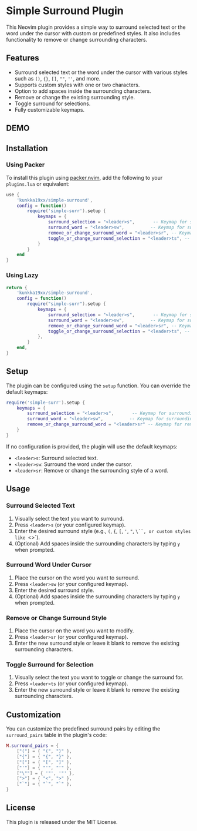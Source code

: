 # Simple Surround Plugin

This Neovim plugin provides a simple way to surround selected text or the word under the cursor with custom or predefined styles. It also includes functionality to remove or change surrounding characters.

## Features

- Surround selected text or the word under the cursor with various styles such as `()`, `{}`, `[]`, `""`, `''`, and more.
- Supports custom styles with one or two characters.
- Option to add spaces inside the surrounding characters.
- Remove or change the existing surrounding style.
- Toggle surround for selections.
- Fully customizable keymaps.

## DEMO

## Installation

### Using Packer

To install this plugin using [packer.nvim](https://github.com/wbthomason/packer.nvim), add the following to your `plugins.lua` or equivalent:

```lua
use {
    'kunkka19xx/simple-surround',
    config = function()
        require('simple-surr').setup {
            keymaps = {
                surround_selection = "<leader>s",       -- Keymap for surrounding selection
                surround_word = "<leader>sw",          -- Keymap for surrounding word
                remove_or_change_surround_word = "<leader>sr", -- Keymap for removing/changing surrounding word
                toggle_or_change_surround_selection = "<leader>ts", -- Keymap for removing/changing surrounding selected text
            }
        }
    end
}
```

### Using Lazy

```lua
return {
    'kunkka19xx/simple-surround',
    config = function()
        require("simple-surr").setup {
            keymaps = {
                surround_selection = "<leader>s",       -- Keymap for surrounding selection
                surround_word = "<leader>sw",          -- Keymap for surrounding word
                remove_or_change_surround_word = "<leader>sr", -- Keymap for removing/changing surrounding word
                toggle_or_change_surround_selection = "<leader>ts", -- Keymap for removing/changing surrounding selected text
            },
        }
    end,
}
```

## Setup

The plugin can be configured using the `setup` function. You can override the default keymaps:

```lua
require('simple-surr').setup {
    keymaps = {
        surround_selection = "<leader>s",       -- Keymap for surrounding selection
        surround_word = "<leader>sw",          -- Keymap for surrounding word
        remove_or_change_surround_word = "<leader>sr" -- Keymap for removing/changing surrounding word
    }
}
```

If no configuration is provided, the plugin will use the default keymaps:

- `<leader>s`: Surround selected text.
- `<leader>sw`: Surround the word under the cursor.
- `<leader>sr`: Remove or change the surrounding style of a word.

## Usage

### Surround Selected Text

1. Visually select the text you want to surround.
2. Press `<leader>s` (or your configured keymap).
3. Enter the desired surround style (e.g., `(`, `{`, `[`, `'`, `"`, `\``, or custom styles like `<>`).
4. (Optional) Add spaces inside the surrounding characters by typing `y` when prompted.

### Surround Word Under Cursor

1. Place the cursor on the word you want to surround.
2. Press `<leader>sw` (or your configured keymap).
3. Enter the desired surround style.
4. (Optional) Add spaces inside the surrounding characters by typing `y` when prompted.

### Remove or Change Surround Style

1. Place the cursor on the word you want to modify.
2. Press `<leader>sr` (or your configured keymap).
3. Enter the new surround style or leave it blank to remove the existing surrounding characters.

### Toggle Surround for Selection

1. Visually select the text you want to toggle or change the surround for.
2. Press `<leader>ts` (or your configured keymap).
3. Enter the new surround style or leave it blank to remove the existing surrounding characters.

## Customization

You can customize the predefined surround pairs by editing the `surround_pairs` table in the plugin's code:

```lua
M.surround_pairs = {
    ["("] = { "(", ")" },
    ["{"] = { "{", "}" },
    ["["] = { "[", "]" },
    ["'"] = { "'", "'" },
    ["\""] = { '"', '"' },
    [">"] = { "<", ">" },
    ["`"] = { "`", "`" },
}
```

## License

This plugin is released under the MIT License.
